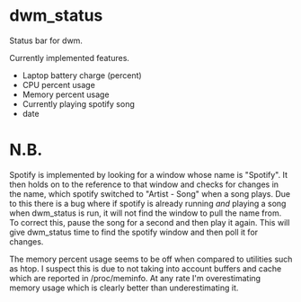 dwm_status
==========

Status bar for dwm.

Currently implemented features.

* Laptop battery charge (percent)
* CPU percent usage
* Memory percent usage
* Currently playing spotify song
* date

N.B.
====
Spotify is implemented by looking for a window whose name is "Spotify".
It then holds on to the reference to that window and checks for changes
in the name, which spotify switched to "Artist - Song" when a song plays.
Due to this there is a bug where if spotify is already running *and* playing
a song when dwm_status is run, it will not find the window to pull the name
from. To correct this, pause the song for a second and then play it again.
This will give dwm_status time to find the spotify window and then poll it
for changes.

The memory percent usage seems to be off when compared to utilities such as
htop. I suspect this is due to not taking into account buffers and cache
which are reported in /proc/meminfo. At any rate I'm overestimating memory
usage which is clearly better than underestimating it.
